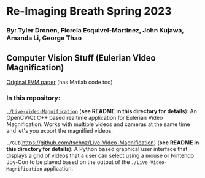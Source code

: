 # Re-Imaging Breath Spring 2023
### By: Tyler Dronen, Fiorela Esquivel-Martinez, John Kujawa, Amanda Li, George Thao

## Computer Vision Stuff (Eulerian Video Magnification)
[Original EVM paper](http://people.csail.mit.edu/mrub/vidmag/) (has Matlab code too)

### In this repository:
[`./Live-Video-Magnification`](https://github.com/tschnz/Live-Video-Magnification) (**see README in this directory for details**): 
An OpenCV/Qt C++ based realtime application for Eulerian Video Magnification. Works with multiple videos and cameras at the same time and let's you export the magnified videos.

`./GUI`(https://github.com/tschnz/Live-Video-Magnification) (**see README in this directory for details**): 
A Python based graphical user interface that displays a grid of videos that a user can select using a mouse or Nintendo Joy-Con to be played based on the output of the `./Live-Video-Magnification` application. 

